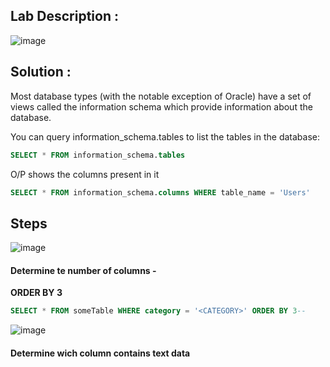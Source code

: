 ## Lab Description :

![image](https://user-images.githubusercontent.com/67383098/234173772-d674eb97-c3c0-4f6d-99b2-3628123f4f5b.png)

## Solution :

Most database types (with the notable exception of Oracle) have a set of views called the information schema which provide information about the database.

You can query information_schema.tables to list the tables in the database:

```sql
SELECT * FROM information_schema.tables
```
O/P shows the columns present in it

```sql
SELECT * FROM information_schema.columns WHERE table_name = 'Users'
```

## Steps

![image](https://user-images.githubusercontent.com/67383098/234173842-080419e3-bb62-4507-b6c2-4d30888d4ce8.png)


#### Determine te number of columns -

**ORDER BY 3**

```sql
SELECT * FROM someTable WHERE category = '<CATEGORY>' ORDER BY 3--
```

![image](https://user-images.githubusercontent.com/67383098/234173744-116b627a-2c8d-4651-bc3c-7ed6140df288.png)

#### Determine wich column contains text data



























